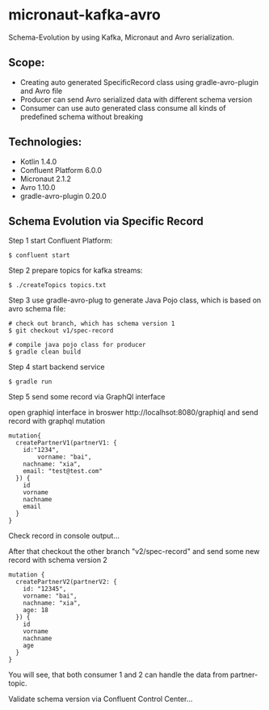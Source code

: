 # micronaut-kafka-avro
Schema-Evolution by using Kafka, Micronaut and Avro serialization.

## Scope:
* Creating auto generated SpecificRecord class using gradle-avro-plugin and Avro file
* Producer can send Avro serialized data with different schema version
* Consumer can use auto generated class consume all kinds of predefined schema without breaking

## Technologies:
* Kotlin 1.4.0
* Confluent Platform 6.0.0
* Micronaut 2.1.2
* Avro 1.10.0
* gradle-avro-plugin 0.20.0

## Schema Evolution via Specific Record

Step 1 start Confluent Platform:
```
$ confluent start
```

Step 2 prepare topics for kafka streams:
```
$ ./createTopics topics.txt
```

Step 3 use gradle-avro-plug to generate Java Pojo class, which is based on avro schema file:
```
# check out branch, which has schema version 1
$ git checkout v1/spec-record  

# compile java pojo class for producer
$ gradle clean build   
```

Step 4 start backend service
```
$ gradle run
```

Step 5 send some record via GraphQl interface

open graphiql interface in broswer http://localhsot:8080/graphiql and send record with graphql mutation
```
mutation{
  createPartnerV1(partnerV1: {
    id:"1234",
		vorname: "bai",
    nachname: "xia",
    email: "test@test.com"
  }) {
    id
    vorname
    nachname
    email
  }
}
```

Check record in console output...

After that checkout the other branch "v2/spec-record" and send some new record with schema version 2
```
mutation {
  createPartnerV2(partnerV2: {
    id: "12345",
    vorname: "bai",
    nachname: "xia",
    age: 18
  }) {
    id
    vorname
    nachname
    age
  }
}
```

You will see, that both consumer 1 and 2 can handle the data from partner-topic. 

Validate schema version via Confluent Control Center...
